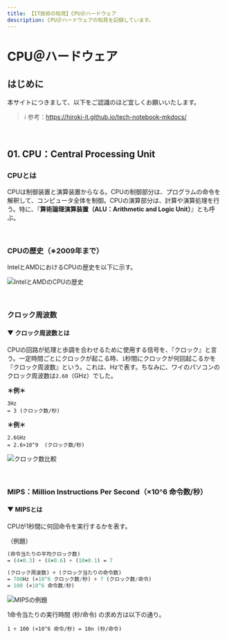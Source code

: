 ```yaml
---
title: 【IT技術の知見】CPU＠ハードウェア
description: CPU＠ハードウェアの知見を記録しています。
---
```


# CPU＠ハードウェア

## はじめに

本サイトにつきまして、以下をご認識のほど宜しくお願いいたします。

> ℹ️ 参考：https://hiroki-it.github.io/tech-notebook-mkdocs/

<br>


## 01. CPU：Central Processing Unit

### CPUとは

CPUは制御装置と演算装置からなる。CPUの制御部分は、プログラムの命令を解釈して、コンピュータ全体を制御。CPUの演算部分は、計算や演算処理を行う。特に、『**算術論理演算装置（ALU：Arithmetic and Logic Unit）**』とも呼ぶ。

<br>

### CPUの歴史（※2009年まで）

IntelとAMDにおけるCPUの歴史を以下に示す。

![IntelとAMDのCPUの歴史](https://raw.githubusercontent.com/hiroki-it/tech-notebook/master/images/IntelとAMDにおけるCPUの歴史.png)

<br>

### クロック周波数

#### ▼ クロック周波数とは

CPUの回路が処理と歩調を合わせるために使用する信号を、『クロック』と言う。一定時間ごとにクロックが起こる時、```1```秒間にクロックが何回起こるかを『クロック周波数』という。これは、Hzで表す。ちなみに、ワイのパソコンのクロック周波数は```2.60```（GHz）でした。

**＊例＊**

```
3Hz
= 3 (クロック数/秒)
```
**＊例＊**

```
2.6GHz
= 2.6×10^9  (クロック数/秒)
```
![クロック数比較](https://raw.githubusercontent.com/hiroki-it/tech-notebook/master/images/クロック数比較.png)

<br>

### MIPS：Million Instructions Per Second（×10^6 命令数/秒）

#### ▼ MIPSとは

CPUが1秒間に何回命令を実行するかを表す。

（例題）

```mathematica
(命令当たりの平均クロック数) 
= (4×0.3) + (8×0.6) + (10×0.1) = 7

(クロック周波数) ÷ (クロック当たりの命令数)
= 700Hz (×10^6 クロック数/秒) ÷ 7 (クロック数/命令) 
= 100 (×10^6 命令数/秒)
```

![MIPSの例題](https://raw.githubusercontent.com/hiroki-it/tech-notebook/master/images/MIPSの例題.png)

1命令当たりの実行時間 (秒/命令) の求め方は以下の通り。

```
1 ÷ 100 (×10^6 命令/秒) = 10n (秒/命令)
```

<br>
